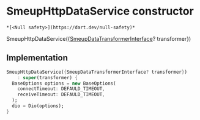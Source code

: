 


# SmeupHttpDataService constructor




    *[<Null safety>](https://dart.dev/null-safety)*



SmeupHttpDataService({[SmeupDataTransformerInterface](../../smeup_services_transformers_smeup_data_transformer_interface/SmeupDataTransformerInterface-class.md)? transformer})





## Implementation

```dart
SmeupHttpDataService({SmeupDataTransformerInterface? transformer})
    : super(transformer) {
  BaseOptions options = new BaseOptions(
    connectTimeout: DEFAULD_TIMEOUT,
    receiveTimeout: DEFAULD_TIMEOUT,
  );
  dio = Dio(options);
}
```







